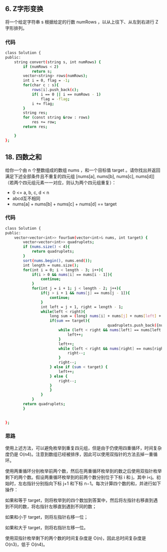 ## 6. Z字形变换
将一个给定字符串 s 根据给定的行数 numRows ，以从上往下、从左到右进行 Z 字形排列。
### 代码
```bash
class Solution {
public:
    string convert(string s, int numRows) {
        if (numRows < 2)
            return s;
        vector<string> rows(numRows);
        int i = 0, flag = -1;
        for(char c : s){
            rows[i].push_back(c);
            if( i == 0 || i == numRows - 1)
                flag = -flag;
            i += flag;
        }
        string res;
        for (const string &row : rows)
            res += row;
        return res;

    }
};
```
## 18. 四数之和
给你一个由 n 个整数组成的数组 nums ，和一个目标值 target 。请你找出并返回满足下述全部条件且不重复的四元组 [nums[a], nums[b], nums[c], nums[d]] （若两个四元组元素一一对应，则认为两个四元组重复）：
- 0 <= a, b, c, d < n
- abcd互不相同
- nums[a] + nums[b] + nums[c] + nums[d] == target
### 代码
```bash
class Solution {
public:
    vector<vector<int>> fourSum(vector<int>& nums, int target) {
        vector<vector<int>> quadruplets;
        if (nums.size() < 4){
            return quadruplets;
        }
        sort(nums.begin(), nums.end());
        int length = nums.size();
        for(int i = 0; i < length - 3; i++){
            if(i > 0 && nums[i] == nums[i - 1]){
                continue;
            }
            for(int j = i + 1; j < length - 2; j++){
                if(j > i + 1 && nums[j] == nums[j - 1]){
                    continue;
                }
                int left = j + 1, right = length - 1;
                while(left < right){
                    long sum = (long) nums[i] + nums[j] + nums[left] + nums[right];
                    if(sum == target){
                                              quadruplets.push_back({nums[i], nums[j], nums[left], nums[right]});
                        while (left < right && nums[left] == nums[left + 1]) {
                            left++;
                        }
                        left++;
                        while (left < right && nums[right] == nums[right - 1]) {
                            right--;
                        }
                        right--;
                    } else if (sum < target) {
                        left++;
                    } else {
                        right--;
                    }
                    }
                }
            }
        return quadruplets;
        }
   
    
};
```

### 思路
使用上述方法，可以避免枚举到重复四元组，但是由于仍使用四重循环，时间复杂度仍是 O(n4)。注意到数组已经被排序，因此可以使用双指针的方法去掉一重循环。

使用两重循环分别枚举前两个数，然后在两重循环枚举到的数之后使用双指针枚举剩下的两个数。假设两重循环枚举到的前两个数分别位于下标 i 和 j，其中 i<j。初始时，左右指针分别指向下标 j+1 和下标 n−1。每次计算四个数的和，并进行如下操作：

如果和等于 target，则将枚举到的四个数加到答案中，然后将左指针右移直到遇到不同的数，将右指针左移直到遇到不同的数；

如果和小于 target，则将左指针右移一位；

如果和大于 target，则将右指针左移一位。

使用双指针枚举剩下的两个数的时间复杂度是 O(n)，因此总时间复杂度是 O(n3)，低于 O(n4)。
